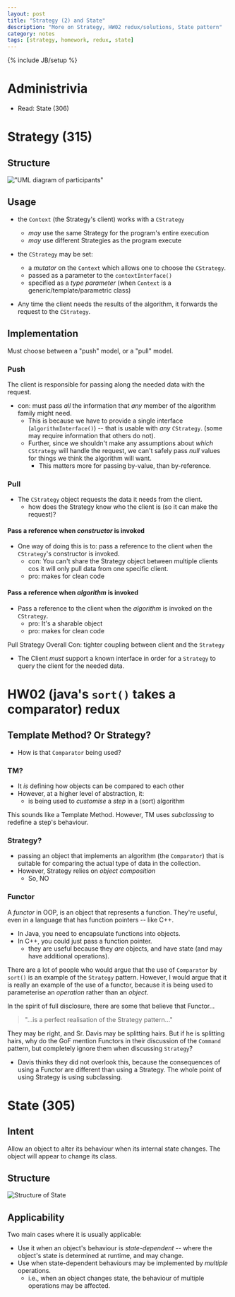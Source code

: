 ```yaml
---
layout: post
title: "Strategy (2) and State"
description: "More on Strategy, HW02 redux/solutions, State pattern"
category: notes
tags: [strategy, homework, redux, state]
---
```

{% include JB/setup %}

# Administrivia 

* Read: State (306)

# Strategy (315)

## Structure
!["UML diagram of
participants"](http://www.silversoft.net/docs/dp/hires/Pictures/strat011.gif "Structure of Strategy")

## Usage

* the `Context` (the Strategy's client) works with a `CStrategy`
  * _may_ use the same Strategy for the program's entire execution
  * _may_ use different Strategies as the program execute

* the `CStrategy` may be set: 
  - a _mutator_ on the `Context` which allows one to choose the
    `CStrategy`. 
  - passed as a parameter to the `contextInterface()`
  - specified as a *type parameter* (when `Context` is a
    generic/template/parametric class)

* Any time the client needs the results of the algorithm, it forwards
  the request to the `CStrategy`. 

## Implementation

Must choose between a "push" model, or a "pull" model. 

### Push

The client is responsible for passing along the needed data with the
request. 
  
  * con: must pass *all* the information that *any* member of the
    algorithm family might need. 
    - This is because we have to provide a single interface
      (`algorithmInterface()`) -- that is usable with *any* `CStrategy`.
(some may require information that others do not). 
    - Further, since we shouldn't make any assumptions about *which*
      `CStrategy` will handle the request, we can't safely pass *null*
      values for things we think the algorithm will want. 
      * This matters more for passing by-value, than by-reference. 

### Pull

* The `CStrategy` object requests the data it needs from the client. 
  * how does the Strategy know who the client is (so it can make the
    request)?

####  Pass a reference  when *constructor* is invoked

* One way of doing this is to: pass a reference to the client when
  the `CStrategy`'s constructor is invoked. 
  * con: You can't share the Strategy object between multiple
    clients cos it will only pull data from one specific client. 
  * pro: makes for clean code 

#### Pass a reference when *algorithm* is invoked

* Pass a reference to the client when the *algorithm* is invoked on the
  `CStrategy`. 
  * pro: It's a sharable object
  * pro: makes for clean code

Pull Strategy Overall Con: tighter coupling between client and the `Strategy`

* The Client *must* support a known interface in order for a `Strategy`
  to query the client for the needed data. 

# HW02 (java's `sort()` takes a comparator) redux

## Template Method? Or Strategy? 

* How is that `Comparator` being used? 

### TM? 

* It *is* defining how objects can be compared to each other
* However, at a higher level of abstraction, it: 
  * is being used to *customise* a _step_ in a (sort) algorithm

This sounds like a Template Method. However, TM uses *subclassing* to
redefine a step's behaviour. 

### Strategy? 

* passing an object that implements an algorithm  (the `Comparator`)
  that is suitable for comparing the actual type of data in the
  collection. 
* However, Strategy relies on *object composition*
  * So, NO

### Functor

A *functor* in OOP, is an object that represents a function. They're
useful, even in a language that has function pointers -- like C++. 

  * In Java, you need to encapsulate functions into objects.
  * In C++, you could just pass a function pointer. 
    * they are useful because they *are* objects, and have state (and
      may have additional operations). 



 
  
  
There are a lot of people who would argue that the use of `Comparator`
by `sort()` is an example of the `Strategy` pattern. However, I would
argue that it is really an example of the use of a functor, because it
is being used to parameterise an *operation* rather than an *object*. 

In the spirit of full disclosure, there are some that believe that
Functor...

  > "...is a perfect realisation of the Strategy pattern..."

They may be right, and Sr. Davis may be splitting hairs. But if he is
splitting hairs, why do the GoF mention Functors in their discussion of
the `Command` pattern, but completely ignore them when discussing
`Strategy`? 

* Davis thinks they did not overlook this, because the consequences of
  using a Functor are different than using a Strategy. The whole point
  of using Strategy is using subclassing. 

# State (305)

## Intent

Allow an object to alter its behaviour when its internal state changes.
The object will appear to change its class. 

## Structure

![](http://www.silversoft.net/docs/dp/hires/Pictures/state-eg.gif
"Structure of State")

## Applicability

Two main cases where it is usually applicable: 

* Use it when an object's behaviour is *state-dependent* -- where the
  object's state is determined at runtime, and may change. 
* Use when state-dependent behaviours may be implemented by *multiple*
  operations. 
  * i.e., when an object changes state, the behaviour of multiple
    operations may be affected. 


